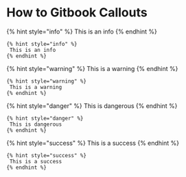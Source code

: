 # How to Gitbook Callouts

{% hint style="info" %}
 This is an info
{% endhint %}

```
{% hint style="info" %}
 This is an info
{% endhint %}
```


{% hint style="warning" %}
 This is a warning
{% endhint %}

```
{% hint style="warning" %}
 This is a warning
{% endhint %}
```


{% hint style="danger" %}
 This is dangerous
{% endhint %}

```
{% hint style="danger" %}
 This is dangerous
{% endhint %}
```


{% hint style="success" %}
 This is a success
{% endhint %}

```
{% hint style="success" %}
 This is a success
{% endhint %}
```
